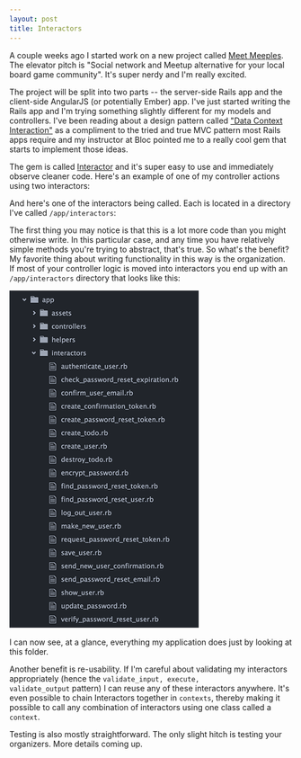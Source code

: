 ```yaml
---
layout: post
title: Interactors
---
```

A couple weeks ago I started work on a new project called <a href="https://github.com/npauzenga/meet_meeples-server" target="_blank">Meet Meeples</a>. The elevator pitch is "Social network and Meetup alternative for your local board game community". It's super nerdy and I'm really excited.

The project will be split into two parts -- the server-side Rails app and the client-side AngularJS (or potentially Ember) app. I've just started writing the Rails app and I'm trying something slightly different for my models and controllers. I've been reading about a design pattern called <a href="http://www.sitepoint.com/dci-the-evolution-of-the-object-oriented-paradigm/" target="_blank">"Data Context Interaction"</a> as a compliment to the tried and true MVC pattern most Rails apps require and my instructor at Bloc pointed me to a really cool gem that starts to implement those ideas.

The gem is called <a href="https://github.com/collectiveidea/interactor" target="_blank">Interactor</a> and it's super easy to use and immediately observe cleaner code. Here's an example of one of my controller actions using two interactors:

<script src="https://gist.github.com/npauzenga/e9220ca640b4ceeed1b7.js"></script>

And here's one of the interactors being called. Each is located in a directory I've called <code>/app/interactors</code>:

<script src="https://gist.github.com/npauzenga/1724b0d815ff2fad80ef.js"></script>

The first thing you may notice is that this is a lot more code than you might otherwise write. In this particular case, and any time you have relatively simple methods you're trying to abstract, that's true. So what's the benefit?
My favorite thing about writing functionality in this way is the organization. If most of your controller logic is moved into interactors you end up with an `/app/interactors` directory that looks like this:

![directories](/img/interactors_dir.png)

I can now see, at a glance, everything my application does just by looking at this folder.

Another benefit is re-usability. If I'm careful about validating my interactors appropriately (hence the <code>validate_input, execute, validate_output</code> pattern) I can reuse any of these interactors anywhere. It's even possible to chain Interactors together in <code>contexts</code>, thereby making it possible to call any combination of interactors using one class called a <code>context</code>.

Testing is also mostly straightforward. The only slight hitch is testing your organizers. More details coming up.
